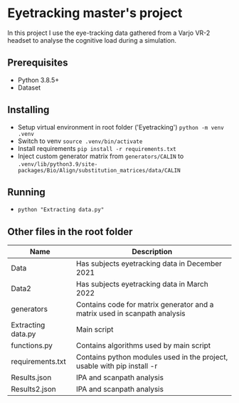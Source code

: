 # Eyetracking master's project

In this project I use the eye-tracking data gathered from a Varjo VR-2 headset to analyse the cognitive load during a simulation. 


## Prerequisites
- Python 3.8.5+
- Dataset

## Installing
- Setup virtual environment in root folder ('Eyetracking')
`python -m venv .venv`
- Switch to venv
`source .venv/bin/activate`
- Install requirements
`pip install -r requirements.txt`
- Inject custom generator matrix from
 `generators/CALIN`
 to 
 `.venv/lib/python3.9/site-packages/Bio/Align/substitution_matrices/data/CALIN`

 ## Running
 - `python "Extracting data.py"`



## Other files in the root folder
| Name               | Description                                                               |
|--------------------|---------------------------------------------------------------------------|
| Data               | Has subjects eyetracking data in December 2021                            |
| Data2              | Has subjects eyetracking data in March 2022                               |
| generators         | Contains code for matrix generator and a matrix used in scanpath analysis |
| Extracting data.py | Main script                                                               |                                                           |
| functions.py       | Contains algorithms used by main script                                   |
| requirements.txt   | Contains python modules used in the project, usable with pip install -r   |
| Results.json       | IPA and scanpath analysis                                                 |
| Results2.json      | IPA and scanpath analysis                                                 |

